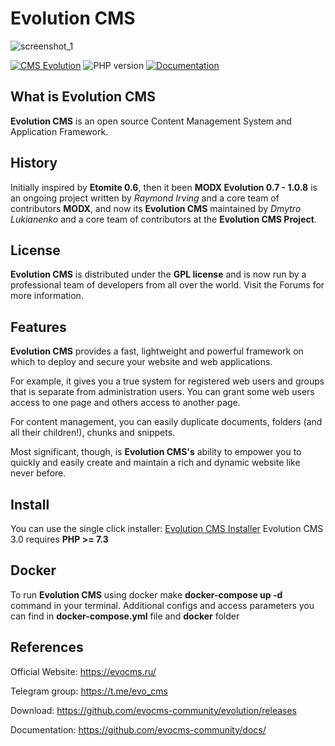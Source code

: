 # Evolution CMS

![screenshot_1](https://user-images.githubusercontent.com/523389/105744390-5a720e00-5f3d-11eb-8405-7b0f7e28688a.jpg)

[![CMS Evolution](https://img.shields.io/badge/CMS-Evolution-brightgreen.svg)](https://github.com/evocms-community/evolution) ![PHP version](https://img.shields.io/badge/PHP->=v7.3-red.svg?php=7.3) [![Documentation](https://img.shields.io/badge/Documentation-processed-orange.svg)](https://github.com/evocms-community/docs/)


## What is Evolution CMS

**Evolution CMS** is an open source Content Management System and Application Framework.

## History

Initially inspired by **Etomite 0.6**, then it been **MODX Evolution 0.7 - 1.0.8** is an ongoing project written by *Raymond Irving* and a core team of contributors **MODX**, and now its **Evolution CMS** maintained by *Dmytro Lukianenko* and a core team of contributors at the **Evolution CMS Project**.

## License

**Evolution CMS** is distributed under the **GPL license** and is now run by a professional team of developers from all over the world. Visit the Forums for more information.

## Features

**Evolution CMS** provides a fast, lightweight and powerful framework on which to deploy and secure your website and web applications.

For example, it gives you a true system for registered web users and groups that is separate from administration users. You can grant some web users access to one page and others access to another page.

For content management, you can easily duplicate documents, folders (and all their children!), chunks and snippets.

Most significant, though, is **Evolution CMS's** ability to empower you to quickly and easily create and maintain a rich and dynamic website like never before.

## Install
You can use the single click installer: [Evolution CMS Installer](https://github.com/evocms-community/installer)
Evolution CMS 3.0 requires **PHP >= 7.3**

## Docker

To run **Evolution CMS** using docker make **docker-compose up -d** command in your terminal. Additional configs and access parameters you can find in **docker-compose.yml** file and **docker** folder 

## References

Official Website:
https://evocms.ru/

Telegram group:
https://t.me/evo_cms

Download:
https://github.com/evocms-community/evolution/releases

Documentation:
https://github.com/evocms-community/docs/
